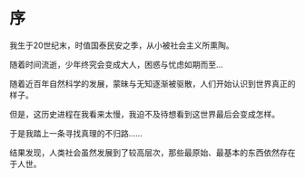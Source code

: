 # 序

我生于20世纪末，时值国泰民安之季，从小被社会主义所熏陶。

随着时间流逝，少年终究会变成大人，困惑与忧虑如期而至…

随着近百年自然科学的发展，蒙昧与无知逐渐被驱散，人们开始认识到世界真正的样子。

但是，这历史进程在我看来太慢，我迫不及待想看到这世界最后会变成怎样。

于是我踏上一条寻找真理的不归路……

结果发现，人类社会虽然发展到了较高层次，那些最原始、最基本的东西依然存在于人世。

